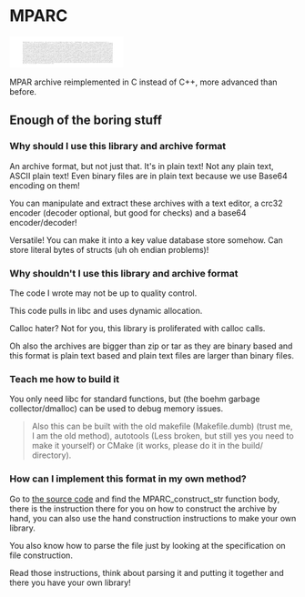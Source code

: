 # MPARC

![Logo is the MPARC archive behind an #ffffff background lmao](./img/logo.png)

MPAR archive reimplemented in C instead of C++, more advanced than before.



## Enough of the boring stuff


### Why should I use this library and archive format

An archive format, but not just that. It's in plain text! Not any plain text, ASCII plain text! Even binary files are in plain text because we use Base64 encoding on them!

You can manipulate and extract these archives with a text editor, a crc32 encoder (decoder optional, but good for checks) and a base64 encoder/decoder!

Versatile! You can make it into a key value database store somehow. Can store literal bytes of structs (uh oh endian problems)!


### Why shouldn't I use this library and archive format

The code I wrote may not be up to quality control.

This code pulls in libc and uses dynamic allocation. 

Calloc hater? Not for you, this library is proliferated with calloc calls.

Oh also the archives are bigger than zip or tar as they are binary based and this format is plain text based and plain text files are larger than binary files.


### Teach me how to build it

You only need libc for standard functions, but (the boehm garbage collector/dmalloc) can be used to debug memory issues.

> Also this can be built with the old makefile (Makefile.dumb) (trust me, I am the old method), autotools (Less broken, but still yes you need to make it yourself) or CMake (it works, please do it in the build/ directory).


### How can I implement this format in my own method?

Go to [the source code](./mparc.c) and find the MPARC_construct_str function body, there is the instruction there for you on how to construct the archive by hand, you can also use the hand construction instructions to make your own library.

You also know how to parse the file just by looking at the specification on file construction.

Read those instructions, think about parsing it and putting it together and there you have your own library!
